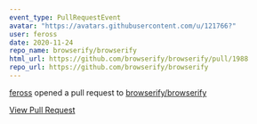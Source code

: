 ```yaml
---
event_type: PullRequestEvent
avatar: "https://avatars.githubusercontent.com/u/121766?"
user: feross
date: 2020-11-24
repo_name: browserify/browserify
html_url: https://github.com/browserify/browserify/pull/1988
repo_url: https://github.com/browserify/browserify
---
```


<a href='https://github.com/feross' target='_blank'>feross</a> opened a pull request to <a href='https://github.com/browserify/browserify' target='_blank'>browserify/browserify</a>

<a href='https://github.com/browserify/browserify/pull/1988' target='_blank'>View Pull Request</a>